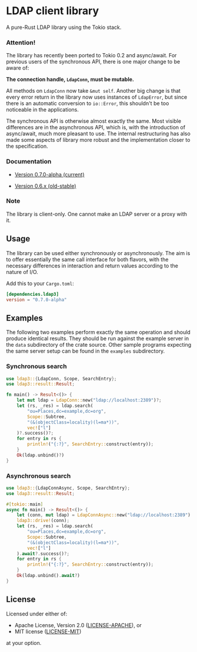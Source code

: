 # LDAP client library

A pure-Rust LDAP library using the Tokio stack.

### Attention!

The library has recently been ported to Tokio 0.2 and async/await. For previous
users of the synchronous API, there is one major change to be aware of:

__The connection handle, `LdapConn`, must be mutable.__

All methods on `LdapConn` now take `&mut self`. Another big change is that
every error return in the library now uses instances of `LdapError`, but since
there is an automatic conversion to `io::Error`, this shouldn't be too noticeable
in the applications.

The synchronous API is otherwise almost exactly the same. Most visible
differences are in the asynchronous API, which is, with the introduction of
async/await, much more pleasant to use. The internal restructuring has also
made some aspects of library more robust and the implementation closer to
the specification.

### Documentation

- [Version 0.7.0-alpha (current)](https://docs.rs/ldap3/0.7.0-alpha.7/ldap3/)

- [Version 0.6.x (old-stable)](https://docs.rs/ldap3/0.6.1/ldap3/)

### Note

The library is client-only. One cannot make an LDAP server or a proxy with it.

## Usage

The library can be used either synchronously or asynchronously. The aim is to
offer essentially the same call interface for both flavors, with the necessary
differences in interaction and return values according to the nature of I/O.

Add this to your `Cargo.toml`:

```toml
[dependencies.ldap3]
version = "0.7.0-alpha"
```

## Examples

The following two examples perform exactly the same operation and should produce identical
results. They should be run against the example server in the `data` subdirectory of the crate source.
Other sample programs expecting the same server setup can be found in the `examples` subdirectory.

### Synchronous search

```rust
use ldap3::{LdapConn, Scope, SearchEntry};
use ldap3::result::Result;

fn main() -> Result<()> {
    let mut ldap = LdapConn::new("ldap://localhost:2389")?;
    let (rs, _res) = ldap.search(
        "ou=Places,dc=example,dc=org",
        Scope::Subtree,
        "(&(objectClass=locality)(l=ma*))",
        vec!["l"]
    )?.success()?;
    for entry in rs {
        println!("{:?}", SearchEntry::construct(entry));
    }
    Ok(ldap.unbind()?)
}
```

### Asynchronous search

```rust
use ldap3::{LdapConnAsync, Scope, SearchEntry};
use ldap3::result::Result;

#[tokio::main]
async fn main() -> Result<()> {
    let (conn, mut ldap) = LdapConnAsync::new("ldap://localhost:2389").await?;
    ldap3::drive!(conn);
    let (rs, _res) = ldap.search(
        "ou=Places,dc=example,dc=org",
        Scope::Subtree,
        "(&(objectClass=locality)(l=ma*))",
        vec!["l"]
    ).await?.success()?;
    for entry in rs {
        println!("{:?}", SearchEntry::construct(entry));
    }
    Ok(ldap.unbind().await?)
}
```

## License

Licensed under either of:

 * Apache License, Version 2.0 ([LICENSE-APACHE](LICENSE-APACHE)), or
 * MIT license ([LICENSE-MIT](LICENSE-MIT))

at your option.
